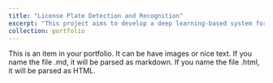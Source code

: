 ```yaml
---
title: "License Plate Detection and Recognition"
excerpt: "This project aims to develop a deep learning-based system for detecting license plates and recognizing characters on them in both images and videos."
collection: portfolio
---
```


This is an item in your portfolio. It can be have images or nice text. If you name the file .md, it will be parsed as markdown. If you name the file .html, it will be parsed as HTML. 
